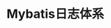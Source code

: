 

# Mybatis日志体系  
<!-- 
 适配器模式在Mybatis中的妙用 
 https://mp.weixin.qq.com/s/vdwDCk5GY-vL8V8K_TBoTg
mybatis日志功能是如何设计的？ 
https://mp.weixin.qq.com/s/JkdszV7Oy9E9cITNebY2NA
-->

